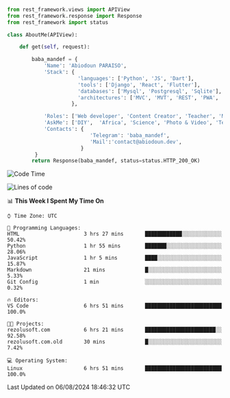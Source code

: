 ###
```python
from rest_framework.views import APIView
from rest_framework.response import Response
from rest_framework import status

class AboutMe(APIView):

    def get(self, request):

        baba_mandef = {
            'Name': 'Abiodoun PARAISO',
            'Stack': {
                       'languages': ['Python', 'JS', 'Dart'],
                       'tools': ['Django', 'React', 'Flutter'],
                       'databases': ['Mysql', 'Postgresql', 'Sqlite'],
                       'architectures': ['MVC', 'MVT', 'REST', 'PWA', 'SPA', 'MicroServices']
                     },

            'Roles': ['Web developer', 'Content Creator', 'Teacher', 'Mentor'],
            'AskMe': ['DIY',  'Africa', 'Science', 'Photo & Video', 'Tech'],
            'Contacts': {
                           'Telegram': 'baba_mandef',
                           'Mail':'contact@abiodoun.dev',
                        }
         }
        return Response(baba_mandef, status=status.HTTP_200_OK)

```                    

<!--START_SECTION:waka-->
![Code Time](http://img.shields.io/badge/Code%20Time-1%2C112%20hrs%208%20mins-blue)

![Lines of code](https://img.shields.io/badge/From%20Hello%20World%20I%27ve%20Written-420%20Thousand%20lines%20of%20code-blue)

📊 **This Week I Spent My Time On** 

```text
⌚︎ Time Zone: UTC

💬 Programming Languages: 
HTML                     3 hrs 27 mins       ████████████░░░░░░░░░░░░░   50.42% 
Python                   1 hr 55 mins        ███████░░░░░░░░░░░░░░░░░░   28.06% 
JavaScript               1 hr 5 mins         ████░░░░░░░░░░░░░░░░░░░░░   15.87% 
Markdown                 21 mins             █░░░░░░░░░░░░░░░░░░░░░░░░   5.33% 
Git Config               1 min               ░░░░░░░░░░░░░░░░░░░░░░░░░   0.32%

🔥 Editors: 
VS Code                  6 hrs 51 mins       █████████████████████████   100.0%

🐱‍💻 Projects: 
rezolusoft.com           6 hrs 21 mins       ███████████████████████░░   92.58% 
rezolusoft.com.old       30 mins             █░░░░░░░░░░░░░░░░░░░░░░░░   7.42%

💻 Operating System: 
Linux                    6 hrs 51 mins       █████████████████████████   100.0%

```


 Last Updated on 06/08/2024 18:46:32 UTC
<!--END_SECTION:waka-->
